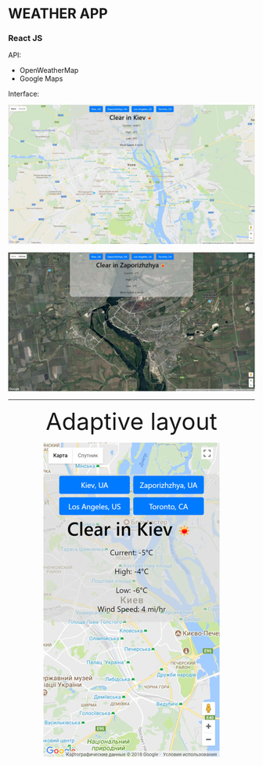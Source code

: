 # WEATHER APP

### React JS

API:
* OpenWeatherMap
* Google Maps

Interface:

![Image of Interface1](Screenshots/Interface1.jpg)

![Image of Interface2](Screenshots/Interface2.jpg)

<hr>

<p align="center">
	<font size="24">Adaptive layout</font>
</p>

<p align="center">
	<img src="Screenshots/Mobile.jpg" alt="Mobile">
</p>

